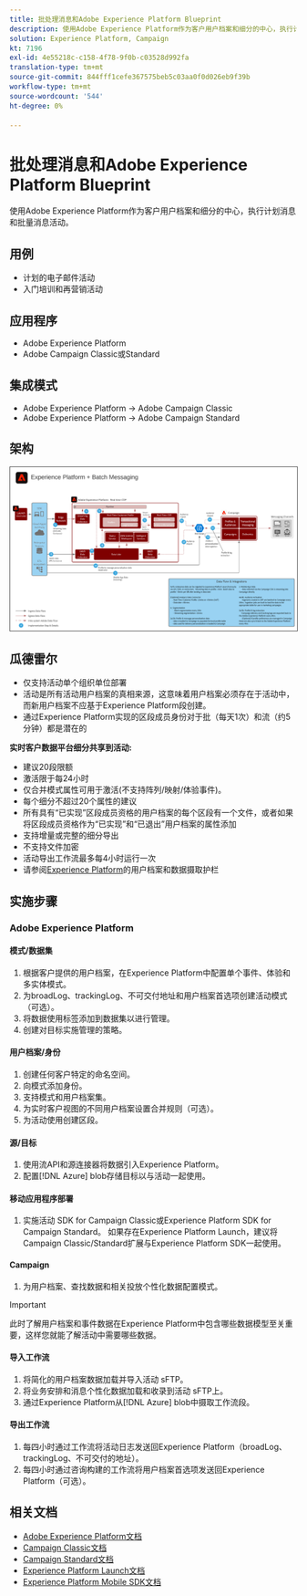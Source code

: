 ```yaml
---
title: 批处理消息和Adobe Experience Platform Blueprint
description: 使用Adobe Experience Platform作为客户用户档案和细分的中心，执行计划消息和批量消息活动。
solution: Experience Platform, Campaign
kt: 7196
exl-id: 4e55218c-c158-4f78-9f0b-c03528d992fa
translation-type: tm+mt
source-git-commit: 844fff1cefe367575beb5c03aa0f0d026eb9f39b
workflow-type: tm+mt
source-wordcount: '544'
ht-degree: 0%

---
```


# 批处理消息和Adobe Experience Platform Blueprint

使用Adobe Experience Platform作为客户用户档案和细分的中心，执行计划消息和批量消息活动。

## 用例

* 计划的电子邮件活动
* 入门培训和再营销活动

## 应用程序

* Adobe Experience Platform
* Adobe Campaign Classic或Standard

## 集成模式

* Adobe Experience Platform → Adobe Campaign Classic
* Adobe Experience Platform → Adobe Campaign Standard

## 架构

<img src="assets/aepbatch.svg" alt="批处理消息和Adobe Experience Platform方案的参考架构" style="border:1px solid #4a4a4a" />

## 瓜德雷尔

* 仅支持活动单个组织单位部署
* 活动是所有活动用户档案的真相来源，这意味着用户档案必须存在于活动中，而新用户档案不应基于Experience Platform段创建。
* 通过Experience Platform实现的区段成员身份对于批（每天1次）和流（约5分钟）都是潜在的

**实时客户数据平台细分共享到活动:**

* 建议20段限额
* 激活限于每24小时
* 仅合并模式属性可用于激活(不支持阵列/映射/体验事件)。
* 每个细分不超过20个属性的建议
* 所有具有“已实现”区段成员资格的用户档案的每个区段有一个文件，或者如果将区段成员资格作为“已实现”和“已退出”用户档案的属性添加
* 支持增量或完整的细分导出
* 不支持文件加密
* 活动导出工作流最多每4小时运行一次
* 请参阅[Experience Platform](https://experienceleague.adobe.com/docs/experience-platform/profile/guardrails.html)的用户档案和数据摄取护栏

## 实施步骤

### Adobe Experience Platform

#### 模式/数据集

1. 根据客户提供的用户档案，在Experience Platform中配置单个事件、体验和多实体模式。
1. 为broadLog、trackingLog、不可交付地址和用户档案首选项创建活动模式（可选）。
1. 将数据使用标签添加到数据集以进行管理。
1. 创建对目标实施管理的策略。

#### 用户档案/身份

1. 创建任何客户特定的命名空间。
1. 向模式添加身份。
1. 支持模式和用户档案集。
1. 为实时客户视图的不同用户档案设置合并规则（可选）。
1. 为活动使用创建区段。

#### 源/目标

1. 使用流API和源连接器将数据引入Experience Platform。
1. 配置[!DNL Azure] blob存储目标以与活动一起使用。

#### 移动应用程序部署

1. 实施活动 SDK for Campaign Classic或Experience Platform SDK for Campaign Standard。 如果存在Experience Platform Launch，建议将Campaign Classic/Standard扩展与Experience Platform SDK一起使用。

#### Campaign

1. 为用户档案、查找数据和相关投放个性化数据配置模式。

>[!IMPORTANT]
>
>此时了解用户档案和事件数据在Experience Platform中包含哪些数据模型至关重要，这样您就能了解活动中需要哪些数据。

#### 导入工作流

1. 将简化的用户档案数据加载并导入活动 sFTP。
1. 将业务安排和消息个性化数据加载和收录到活动 sFTP上。
1. 通过Experience Platform从[!DNL Azure] blob中摄取工作流段。

#### 导出工作流

1. 每四小时通过工作流将活动日志发送回Experience Platform（broadLog、trackingLog、不可交付的地址）。
1. 每四小时通过咨询构建的工作流将用户档案首选项发送回Experience Platform（可选）。


## 相关文档

* [Adobe Experience Platform文档](https://experienceleague.adobe.com/docs/experience-platform.html?lang=en)
* [Campaign Classic文档](https://experienceleague.adobe.com/docs/campaign-classic.html?lang=en)
* [Campaign Standard文档](https://experienceleague.adobe.com/docs/campaign-standard.html?lang=en)
* [Experience Platform Launch文档](https://experienceleague.adobe.com/docs/launch.html?lang=en)
* [Experience Platform Mobile SDK文档](https://experienceleague.adobe.com/docs/mobile.html?lang=en)
